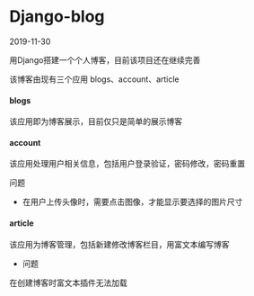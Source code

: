 # Django-blog
2019-11-30

用Django搭建一个个人博客，目前该项目还在继续完善

该博客由现有三个应用 blogs、account、article
#### blogs
该应用即为博客展示，目前仅只是简单的展示博客
#### account
该应用处理用户相关信息，包括用户登录验证，密码修改，密码重置

问题

* 在用户上传头像时，需要点击图像，才能显示要选择的图片尺寸
#### article
该应用为博客管理，包括新建修改博客栏目，用富文本编写博客
* 问题

在创建博客时富文本插件无法加载
